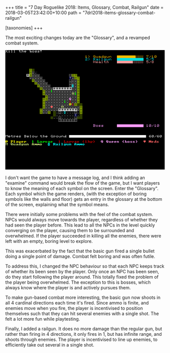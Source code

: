 +++
title = "7 Day Roguelike 2018: Items, Glossary, Combat, Railgun"
date = 2018-03-05T23:42:00+10:00
path = "7drl2018-items-glossary-combat-railgun"

[taxonomies]
+++

The most exciting changes today are the "Glossary", and a revamped combat 
system.

![screenshot.png](screenshot.png)
<!-- more -->

I don't want the game to have a message log, and I think adding an "examine" 
command would break the flow of the game, but I want players to know the 
meaning of each symbol on the screen. Enter the "Glossary". Each symbol which 
the game renders, (with the exception of boring symbols like the walls and 
floor) gets an entry in the glossary at the bottom of the screen, explaining 
what the symbol means.

There were initially some problems with the feel of the combat system. NPCs 
would always move towards the player, regardless of whether they had seen the 
player before. This lead to all the NPCs in the level quickly converging on the 
player, causing them to be surrounded and overwhelmed. If the player succeeded 
in killing all the enemies, there were left with an empty, boring level to 
explore.

This was exacerbated by the fact that the basic gun fired a single bullet doing 
a single point of damage. Combat felt boring and was often futile.

To address this, I changed the NPC behaviour so that each NPC keeps track of 
whether its been seen by the player. Only once an NPC has been seen, do they 
start following the player around. This totally fixed the problem of the player 
being overwhelmed. The exception to this is bosses, which always know where the 
player is and actively pursues them.

To make gun-based combat more interesting, the basic gun now shoots in all 4 
cardinal directions each time it's fired. Since ammo is finite, and enemies 
move when you fire, the player is incentivised to position themselves such that 
they can hit several enemies with a single shot. The felt a lot more fun while 
playtesting.

Finally, I added a railgun. It does no more damage than the regular gun, but 
rather than firing in 4 directions, it only fires in 1, but has infinite range, 
and shoots through enemies. The player is incentivised to line up enemies, to 
efficiently take out several in a single shot.
